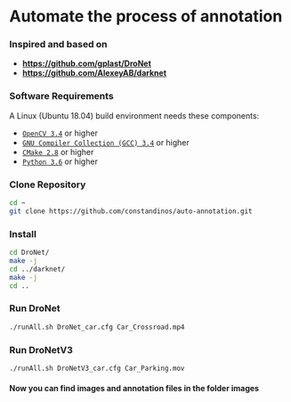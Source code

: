 # Automate the process of annotation
 
### Inspired and based on
* **https://github.com/gplast/DroNet**
* **https://github.com/AlexeyAB/darknet**

### Software Requirements
A Linux (Ubuntu 18.04) build environment needs these components:
* [`OpenCV 3.4`](https://docs.opencv.org/3.4.2/d7/d9f/tutorial_linux_install.html) or higher
* [`GNU Compiler Collection (GCC) 3.4`](https://linuxconfig.org/how-to-install-gcc-the-c-compiler-on-ubuntu-18-04-bionic-beaver-linux) or higher
* [`CMake 2.8`](https://cmake.org/install/) or higher
* [`Python 3.6`](https://www.python.org/downloads/) or higher

### Clone Repository
```bash
cd ~
git clone https://github.com/constandinos/auto-annotation.git
```

### Install
```bash
cd DroNet/
make -j
cd ../darknet/
make -j
cd ..
```

### Run DroNet
```bash
./runAll.sh DroNet_car.cfg Car_Crossroad.mp4
```

### Run DroNetV3
```bash
./runAll.sh DroNetV3_car.cfg Car_Parking.mov
```

#### Now you can find images and annotation files in the folder images

